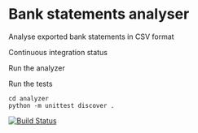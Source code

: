 # Bank statements analyser
Analyse exported bank statements in CSV format

Continuous integration status

Run the analyzer


Run the tests

```
cd analyzer
python -m unittest discover .
```

[![Build Status](https://travis-ci.org/egenerat/bank-statement-analyser.svg?branch=master)](https://travis-ci.org/egenerat/bank-statement-analyser)
